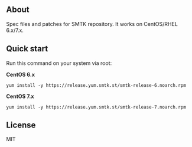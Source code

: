 ## About

Spec files and patches for SMTK repository. It works on CentOS/RHEL 6.x/7.x.

## Quick start

Run this command on your system via root:

**CentOS 6.x**

```
yum install -y https://release.yum.smtk.st/smtk-release-6.noarch.rpm
```

**CentOS 7.x**

```
yum install -y https://release.yum.smtk.st/smtk-release-7.noarch.rpm
```

## License

MIT

